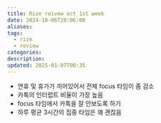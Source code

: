 ```yaml
---
title: Rize reivew oct 1st week
date: 2024-10-06T20:06:00
aliases: 
tags:
  - rize
  - review
categories: 
description: 
updated: 2025-01-07T00:35
---
```


- 연휴 및 휴가가 끼어있어서 전체 focus 타임이 좀 감소
- 카톡의 인터럽트 비율이 가장 높음
- focus 타임에서 카톡을 잘 안보도록 하기
- 하루 평균 3시간의 집중 타임은 꽤 괜찮음
